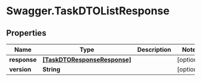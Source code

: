 # Swagger.TaskDTOListResponse

## Properties
Name | Type | Description | Notes
------------ | ------------- | ------------- | -------------
**response** | [**[TaskDTOResponseResponse]**](TaskDTOResponseResponse.md) |  | [optional] 
**version** | **String** |  | [optional] 


